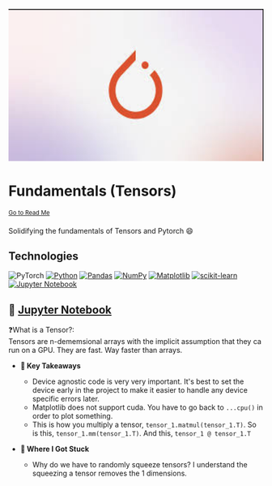 <p align="center">
   <img src="https://github.com/AishaEvering/PyTorch_Exercises/blob/main/header_2.png" alt="Face Verfication" width="600" height="300">
</p>

# Fundamentals (Tensors) 
<sup>[Go to Read Me](https://github.com/AishaEvering/PyTorch_Exercises/blob/main/README.md)</sup>

Solidifying the fundamentals of Tensors and Pytorch 😄

## Technologies
![PyTorch](https://img.shields.io/badge/PyTorch-%23EE4C2C.svg?style=for-the-badge&logo=PyTorch&logoColor=white)
[![Python](https://img.shields.io/badge/python-3670A0?style=for-the-badge&logo=python&logoColor=ffdd54)](https://www.python.org/)
[![Pandas](https://img.shields.io/badge/pandas-%23150458.svg?style=for-the-badge&logo=pandas&logoColor=white)](https://pandas.pydata.org/)
[![NumPy](https://img.shields.io/badge/numpy-%23013243.svg?style=for-the-badge&logo=numpy&logoColor=white)](https://numpy.org/)
[![Matplotlib](https://img.shields.io/badge/Matplotlib-%23ffffff.svg?style=for-the-badge&logo=Matplotlib&logoColor=black)](https://matplotlib.org/)
[![scikit-learn](https://img.shields.io/badge/scikit--learn-%23F7931E.svg?style=for-the-badge&logo=scikit-learn&logoColor=white)](https://scikit-learn.org/stable/)
[![Jupyter Notebook](https://img.shields.io/badge/jupyter-%23FA0F00.svg?style=for-the-badge&logo=jupyter&logoColor=white)](https://jupyter.org/)

## 📙 [Jupyter Notebook](https://github.com/AishaEvering/PyTorch_Exercises/blob/main/00_pytorch_fundamentals_exercises.ipynb)

   ❓What is a Tensor?:<br>
    Tensors are n-dememsional arrays with the implicit assumption that they ca run on a GPU.  They are fast.  Way faster than arrays.

   * **🔑 Key Takeaways**
     * Device agnostic code is very very important.  It's best to set the device early in the project to make it easier to handle any device specific errors later.
     * Matplotlib does not support cuda.  You have to go back to `...cpu()` in order to plot something.
     *  This is how you multiply a tensor, `tensor_1.matmul(tensor_1.T)`.  So is this, `tensor_1.mm(tensor_1.T)`. And this, `tensor_1 @ tensor_1.T`

   * **😤 Where I Got Stuck**
      * Why do we have to randomly squeeze tensors?  I understand the squeezing a tensor removes the 1 dimensions.
